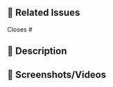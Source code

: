 ## 🔗 Related Issues

<!-- Link to related issues using one of the following formats: -->
<!-- Closes #123 -->
<!-- Fixes #456 -->
<!-- Resolves #789 -->

Closes #

## 📝 Description

<!-- Describe your changes in detail -->

## 📸 Screenshots/Videos

<!-- Add screenshots or videos if applicable -->
